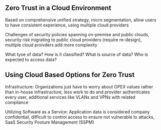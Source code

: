 ## Zero Trust in a Cloud Environment

Based on comprehensive unified strategy, micro segmentation, allow users to have consistent experience, using multiple cloud providers

Challenges of security policies spanning on-premise and public clouds, security risk migrating to public cloud providers (require re-design), multiple cloud proivders add more complexity

What tyoe of data? How is it classified? What is source of data? Who is expected to access data?

## Using Cloud Based Options for Zero Trust

Infrastructure: Organizations just have to worry about OPEX values rather than in-house infrastructure, less work to do and provider authenticates every user, additional services like VLANs and VPNs with related compliance

Utilizing Software as a Service: Application data is considered company confidential, difficult to control access to ensure not vulnerable to attacks, SaaS Security Posture Management (SSPM)










